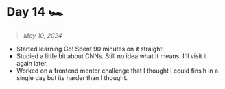 # Day 14 🏎️

> *May 10, 2024*

- Started learning Go! Spent 90 minutes on it straight!
- Studied a little bit about CNNs. Still no idea what it means. I'll visit it again later.
- Worked on a frontend mentor challenge that I thought I could finsih in a single day but its harder than I thought.